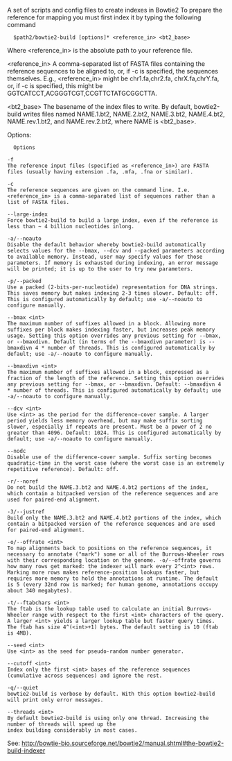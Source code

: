 A set of scripts and config files to create indexes in Bowtie2
To prepare the reference for mapping you must first index it by typing the following command
```
  $path2/bowtie2-build [options]* <reference_in> <bt2_base>
```
Where <reference_in> is the absolute path to your reference file.

<reference_in>
A comma-separated list of FASTA files containing the reference sequences to be aligned to,
or, if -c is specified, the sequences themselves. E.g., <reference_in> might be chr1.fa,chr2.fa,
chrX.fa,chrY.fa, or, if -c is specified, this might be GGTCATCCT,ACGGGTCGT,CCGTTCTATGCGGCTTA.

<bt2_base>
The basename of the index files to write. By default, bowtie2-build writes files named NAME.1.bt2,
NAME.2.bt2, NAME.3.bt2, NAME.4.bt2, NAME.rev.1.bt2, and NAME.rev.2.bt2, where NAME is <bt2_base>.

Options:
```
  Options

-f
The reference input files (specified as <reference_in>) are FASTA files (usually having extension .fa, .mfa, .fna or similar).

-c
The reference sequences are given on the command line. I.e. <reference_in> is a comma-separated list of sequences rather than a list of FASTA files.

--large-index
Force bowtie2-build to build a large index, even if the reference is less than ~ 4 billion nucleotides inlong.

-a/--noauto
Disable the default behavior whereby bowtie2-build automatically selects values for the --bmax, --dcv and --packed parameters according to available memory. Instead, user may specify values for those parameters. If memory is exhausted during indexing, an error message will be printed; it is up to the user to try new parameters.

-p/--packed
Use a packed (2-bits-per-nucleotide) representation for DNA strings. This saves memory but makes indexing 2-3 times slower. Default: off. This is configured automatically by default; use -a/--noauto to configure manually.

--bmax <int>
The maximum number of suffixes allowed in a block. Allowing more suffixes per block makes indexing faster, but increases peak memory usage. Setting this option overrides any previous setting for --bmax, or --bmaxdivn. Default (in terms of the --bmaxdivn parameter) is --bmaxdivn 4 * number of threads. This is configured automatically by default; use -a/--noauto to configure manually.

--bmaxdivn <int>
The maximum number of suffixes allowed in a block, expressed as a fraction of the length of the reference. Setting this option overrides any previous setting for --bmax, or --bmaxdivn. Default: --bmaxdivn 4 * number of threads. This is configured automatically by default; use -a/--noauto to configure manually.

--dcv <int>
Use <int> as the period for the difference-cover sample. A larger period yields less memory overhead, but may make suffix sorting slower, especially if repeats are present. Must be a power of 2 no greater than 4096. Default: 1024. This is configured automatically by default; use -a/--noauto to configure manually.

--nodc
Disable use of the difference-cover sample. Suffix sorting becomes quadratic-time in the worst case (where the worst case is an extremely repetitive reference). Default: off.

-r/--noref
Do not build the NAME.3.bt2 and NAME.4.bt2 portions of the index, which contain a bitpacked version of the reference sequences and are used for paired-end alignment.

-3/--justref
Build only the NAME.3.bt2 and NAME.4.bt2 portions of the index, which contain a bitpacked version of the reference sequences and are used for paired-end alignment.

-o/--offrate <int>
To map alignments back to positions on the reference sequences, it necessary to annotate ("mark") some or all of the Burrows-Wheeler rows with their corresponding location on the genome. -o/--offrate governs how many rows get marked: the indexer will mark every 2^<int> rows. Marking more rows makes reference-position lookups faster, but requires more memory to hold the annotations at runtime. The default is 5 (every 32nd row is marked; for human genome, annotations occupy about 340 megabytes).

-t/--ftabchars <int>
The ftab is the lookup table used to calculate an initial Burrows-Wheeler range with respect to the first <int> characters of the query. A larger <int> yields a larger lookup table but faster query times. The ftab has size 4^(<int>+1) bytes. The default setting is 10 (ftab is 4MB).

--seed <int>
Use <int> as the seed for pseudo-random number generator.

--cutoff <int>
Index only the first <int> bases of the reference sequences (cumulative across sequences) and ignore the rest.

-q/--quiet
bowtie2-build is verbose by default. With this option bowtie2-build will print only error messages.

--threads <int>
By default bowtie2-build is using only one thread. Increasing the number of threads will speed up the 
index building considerably in most cases.
```

See: http://bowtie-bio.sourceforge.net/bowtie2/manual.shtml#the-bowtie2-build-indexer

